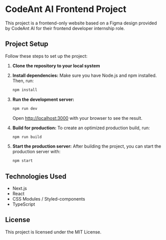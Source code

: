 # CodeAnt AI Frontend Project

This project is a frontend-only website based on a Figma design provided by CodeAnt AI for their frontend developer internship role.

## Project Setup

Follow these steps to set up the project:

1. **Clone the repository to your local system**

2. **Install dependencies:**
    Make sure you have Node.js and npm installed. Then, run:
    ```bash
    npm install
    ```

3. **Run the development server:**
    ```bash
    npm run dev
    ```
    Open [http://localhost:3000](http://localhost:3000) with your browser to see the result.

4. **Build for production:**
    To create an optimized production build, run:
    ```bash
    npm run build
    ```

5. **Start the production server:**
    After building the project, you can start the production server with:
    ```bash
    npm start
    ```
## Technologies Used

- Next.js
- React
- CSS Modules / Styled-components
-  TypeScript 

## License

This project is licensed under the MIT License.